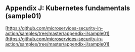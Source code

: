 ## Appendix J: Kubernetes fundamentals (sample01)

[https://github.com/microservices-security-in-action/samples/tree/master/appendix-j/sample01](https://github.com/microservices-security-in-action/samples/tree/master/appendix-j/sample01)
